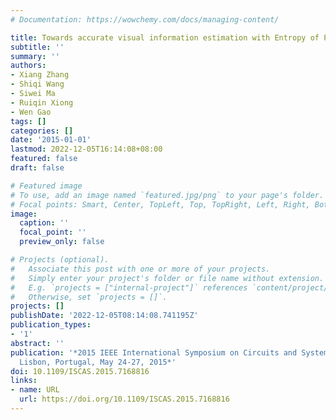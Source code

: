 ```yaml
---
# Documentation: https://wowchemy.com/docs/managing-content/

title: Towards accurate visual information estimation with Entropy of Primitive
subtitle: ''
summary: ''
authors:
- Xiang Zhang
- Shiqi Wang
- Siwei Ma
- Ruiqin Xiong
- Wen Gao
tags: []
categories: []
date: '2015-01-01'
lastmod: 2022-12-05T16:14:08+08:00
featured: false
draft: false

# Featured image
# To use, add an image named `featured.jpg/png` to your page's folder.
# Focal points: Smart, Center, TopLeft, Top, TopRight, Left, Right, BottomLeft, Bottom, BottomRight.
image:
  caption: ''
  focal_point: ''
  preview_only: false

# Projects (optional).
#   Associate this post with one or more of your projects.
#   Simply enter your project's folder or file name without extension.
#   E.g. `projects = ["internal-project"]` references `content/project/deep-learning/index.md`.
#   Otherwise, set `projects = []`.
projects: []
publishDate: '2022-12-05T08:14:08.741195Z'
publication_types:
- '1'
abstract: ''
publication: '*2015 IEEE International Symposium on Circuits and Systems, ISCAS 2015,
  Lisbon, Portugal, May 24-27, 2015*'
doi: 10.1109/ISCAS.2015.7168816
links:
- name: URL
  url: https://doi.org/10.1109/ISCAS.2015.7168816
---
```

